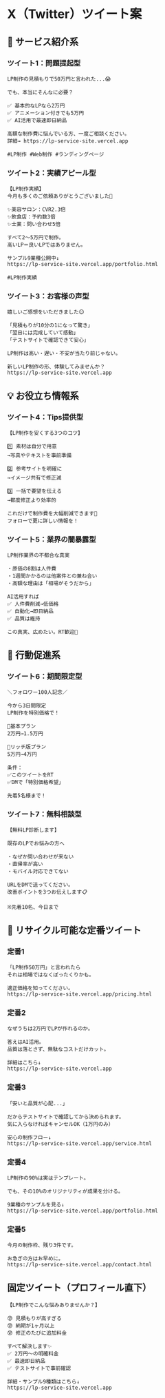 # X（Twitter）ツイート案

## 📌 サービス紹介系

### ツイート1：問題提起型
```
LP制作の見積もりで50万円と言われた...😱

でも、本当にそんなに必要？

✅ 基本的なLPなら2万円
✅ アニメーション付きでも5万円
✅ AI活用で最速即日納品

高額な制作費に悩んでいる方、一度ご相談ください。
詳細→ https://lp-service-site.vercel.app

#LP制作 #Web制作 #ランディングページ
```

### ツイート2：実績アピール型
```
【LP制作実績】
今月も多くのご依頼ありがとうございました🙏

✨美容サロン：CVR2.3倍
✨飲食店：予約数3倍
✨士業：問い合わせ5倍

すべて2〜5万円で制作。
高いLP＝良いLPではありません。

サンプル9業種公開中↓
https://lp-service-site.vercel.app/portfolio.html

#LP制作実績
```

### ツイート3：お客様の声型
```
嬉しいご感想をいただきました😊

「見積もりが10分の1になって驚き」
「翌日には完成していて感動」
「テストサイトで確認できて安心」

LP制作は高い・遅い・不安が当たり前じゃない。

新しいLP制作の形、体験してみませんか？
https://lp-service-site.vercel.app
```

## 💡 お役立ち情報系

### ツイート4：Tips提供型
```
【LP制作を安くする3つのコツ】

1️⃣ 素材は自分で用意
→写真やテキストを事前準備

2️⃣ 参考サイトを明確に
→イメージ共有で修正減

3️⃣ 一括で要望を伝える
→都度修正より効率的

これだけで制作費を大幅削減できます📝
フォローで更に詳しい情報を！
```

### ツイート5：業界の闇暴露型
```
LP制作業界の不都合な真実

・原価の8割は人件費
・1週間かかるのは他案件との兼ね合い
・高額な理由は「相場がそうだから」

AI活用すれば
✅ 人件費削減→低価格
✅ 自動化→即日納品
✅ 品質は維持

この真実、広めたい。RT歓迎🔄
```

## 🎯 行動促進系

### ツイート6：期間限定型
```
＼フォロワー100人記念／

今から3日間限定
LP制作を特別価格で！

🎁基本プラン
2万円→1.5万円

🎁リッチ版プラン  
5万円→4万円

条件：
✅このツイートをRT
✅DMで「特別価格希望」

先着5名様まで！
```

### ツイート7：無料相談型
```
【無料LP診断します】

既存のLPでお悩みの方へ

・なぜか問い合わせが来ない
・直帰率が高い
・モバイル対応できてない

URLをDMで送ってください。
改善ポイントを3つお伝えします📋

※先着10名、今日まで
```

## 🔄 リサイクル可能な定番ツイート

### 定番1
```
「LP制作50万円」と言われたら
それは相場ではなくぼったくりかも。

適正価格を知ってください。
https://lp-service-site.vercel.app/pricing.html
```

### 定番2
```
なぜうちは2万円でLPが作れるのか。

答えはAI活用。
品質は落とさず、無駄なコストだけカット。

詳細はこちら↓
https://lp-service-site.vercel.app
```

### 定番3
```
「安いと品質が心配...」

だからテストサイトで確認してから決められます。
気に入らなければキャンセルOK（1万円のみ）

安心の制作フロー↓
https://lp-service-site.vercel.app/service.html
```

### 定番4
```
LP制作の90%は実はテンプレート。

でも、その10%のオリジナリティが成果を分ける。

9業種のサンプルを見る↓
https://lp-service-site.vercel.app/portfolio.html
```

### 定番5
```
今月の制作枠、残り3件です。

お急ぎの方はお早めに。
https://lp-service-site.vercel.app/contact.html
```

## 固定ツイート（プロフィール直下）

```
【LP制作でこんな悩みありませんか？】

😰 見積もりが高すぎる
😰 納期が1ヶ月以上
😰 修正のたびに追加料金

すべて解決します✨
✅ 2万円〜の明確料金
✅ 最速即日納品
✅ テストサイトで事前確認

詳細・サンプル9種類はこちら↓
https://lp-service-site.vercel.app
```